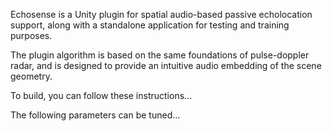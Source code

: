 Echosense is a Unity plugin for spatial audio-based passive echolocation support, along with a standalone application for testing and training purposes.

The plugin algorithm is based on the same foundations of pulse-doppler radar, and is designed to provide an intuitive audio embedding of the scene geometry.

To build, you can follow these instructions...

The following parameters can be tuned...
